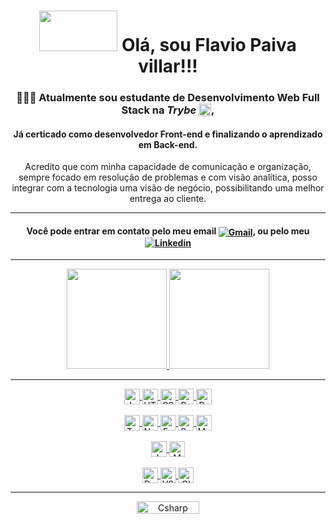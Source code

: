 
<div align="center">
  <h1> <img width="125" height="65" src="https://media.giphy.com/media/xT9IgG50Fb7Mi0prBC/giphy.gif"> Olá, sou Flavio Paiva villar!!! </h1> 
</div>


<div align="center">
 <h3> 🧑🏻‍💻 Atualmente sou estudante de Desenvolvimento Web Full Stack na <em><strong>Trybe</strong></em> <img align="top" src=https://blog.betrybe.com/wp-content/uploads/2021/11/51808343.png width="20">,</h3>
  <h4>Já certicado como desenvolvedor Front-end e finalizando o aprendizado em Back-end.</h4>
</div>



<p align="center"> Acredito que com minha capacidade de comunicação e organização, sempre focado em resolução de problemas e com visão analítica, posso integrar com a tecnologia uma visão de negócio, possibilitando uma melhor entrega ao cliente. </p>
 
<hr>

<div align="center">
 <h4> Você pode entrar em contato pelo meu email <a href = "mailto:flaviopaivavillar@gmail.com"><img align="center" alt="Gmail" src="https://img.shields.io/badge/-flavio_villar@hotmail.com-333333?style=social&logo=Gmail"></a>, ou pelo meu <a href="https://www.linkedin.com/in/flaviopaivavillar/" target="_blank"><img align="center" alt="Linkedin" src="https://img.shields.io/badge/-Flavio Paiva Villar-222222?style=social&logo=Linkedin"></a> </h4>
</div>

<hr>

<div align="center">
 <a href="https://github.com/FlavioVillar">
  <img height="160em" src="https://github-readme-stats.vercel.app/api/top-langs/?username=FlavioVillar&layout=compact&langs_count=7&theme=dark"/>
  <img height="160em" src="https://github-readme-stats.vercel.app/api?username=FlavioVillar&show_icons=true&theme=dark&include_all_commits=true&count_private=true"/>
</div>


<div style="display: inline_block" align="center">
 <hr>
  <img align="center" height="25" alt="JavaScript"  src="https://img.shields.io/static/v1?message=JavaScript&logo=JavaScript&labelColor=333333&color=F7DF1E&logoColor=F7DF1E&label=%20&style=flat">
   
  <img align="center" height="25" alt="HTML"  src="https://img.shields.io/static/v1?message=HTML&logo=HTML5&labelColor=333333&color=E34F26&logoColor=E34F26&label=%20&style=flat">
   
  <img align="center" height="25" alt="CSS"  src="https://img.shields.io/static/v1?message=CSS&logo=css3&labelColor=333333&color=1182c3&logoColor=146EB0&label=%20&style=flat"> 
 
  <img align="center" height="25" alt="React"  src="https://img.shields.io/static/v1?message=React&logo=React&labelColor=333333&color=61DAFB&logoColor=61DAFB&label=%20&style=flat">
 
 <img align="center" height="25" alt="Redux"  src="https://img.shields.io/static/v1?message=Redux&logo=Redux&labelColor=333333&color=764ABC&logoColor=764ABC&label=%20&style=flat">
 <br/>
 <br/>
  <img align="center" height="25" alt="TypeScript"  src="https://img.shields.io/static/v1?message=TypeScript&logo=TypeScript&labelColor=333333&color=3178C6&logoColor=3178C6&label=%20&style=flat">
 
  <img align="center" height="25" alt="NodeJs"  src="https://img.shields.io/static/v1?message=NodeJs&logo=Node.js&labelColor=333333&color=339933&logoColor=339933&label=%20&style=flat">
 
  <img align="center" height="25" alt="Express"  src="https://img.shields.io/static/v1?message=Express&logo=Express&labelColor=333333&color=000000&label=%20&style=flat">
 
  <img align="center" height="25" alt="Sequelize"  src="https://img.shields.io/static/v1?message=Sequelize&logo=Sequelize&labelColor=333333&logoColor=52B0E7&color=52B0E7&label=%20&style=flat">
  
  <img align="center" height="25" alt="MySQL"  src="https://img.shields.io/static/v1?message=MySQL&logo=MySQL&labelColor=333333&logoColor=4479A1&color=4479A1&label=%20&style=flat">
 <br/>
 <br/>
 <img align="center" height="25" alt="Jest"  src="https://img.shields.io/static/v1?message=Jest&logo=Jest&labelColor=333333&logoColor=C21325&color=C21325&label=%20&style=flat">
 
 <img align="center" height="25" alt="Mocha"  src="https://img.shields.io/static/v1?message=Mocha&logo=Mocha&labelColor=333333&logoColor=8D6748&color=8D6748&label=%20&style=flat">
 <br/>
 <br/>
 <img align="center" height="25" alt="Docker"  src="https://img.shields.io/static/v1?message=Docker&logo=Docker&labelColor=333333&logoColor=2496ED&color=2496ED&label=%20&style=flat">
 
 <img align="center" height="25" alt="VScode"  src="https://img.shields.io/static/v1?message=VScode&logo=visualstudiocode&labelColor=333333&logoColor=007ACC&color=007ACC&label=%20&style=flat">
 
 <img align="center" height="25" alt="GIT"  src="https://img.shields.io/static/v1?message=GIT&logo=GIT&labelColor=333333&logoColor=F05032&color=F05032&label=%20&style=flat">
   <hr>
</div> 

 <div style="display: inline_block" align="center"> 
  <img align="center" alt="Csharp" height="20" width="100" src="https://komarev.com/ghpvc/?username=FlavioVillar&color=green" alt="FlavioVillar" /> <br>
 </div> 
</div> 

